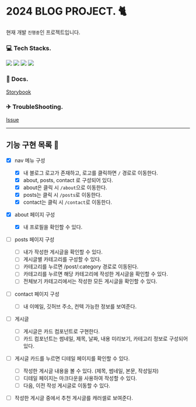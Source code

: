 # 2024 BLOG PROJECT. 🐈

현재 개발 `진행중`인 프로젝트입니다.

### 💻 Tech Stacks.

<img src="https://img.shields.io/badge/VanillaExtract-CCFBF1?style=flat-round&logo=css3&logoColor=4A5E65"/> <img src="https://img.shields.io/badge/TypeScript-3178C6?style=flat-round&logo=TypeScript&logoColor=white"/>
<img src="https://img.shields.io/badge/Next.js-000000?style=flat-round&logo=Next.js&logoColor=white"/> <img src="https://img.shields.io/badge/Storybook-FF4785?style=flat-round&logo=Storybook&logoColor=white"/>

### 📔 Docs.

[Storybook](https://65aa1746f3cde2304b1184b8-btrrypgwot.chromatic.com/?path=/docs/colors--docs)

### ✈ TroubleShooting.

[Issue](https://github.com/DearYuto/Yuto-Blog/issues)

---

## 기능 구현 목록 📄

- [x] nav 메뉴 구성

  - [x] 내 블로그 로고가 존재하고, 로고를 클릭하면 `/` 경로로 이동한다.
  - [x] about, posts, contact 로 구성되어 있다.
  - [x] about은 클릭 시 `/about`으로 이동한다.
  - [x] posts는 클릭 시 `/posts`로 이동한다.
  - [x] contact는 클릭 시 `/contact`로 이동한다.

- [x] about 페이지 구성

  - [x] 내 프로필을 확인할 수 있다.

- [ ] posts 페이지 구성

  - [ ] 내가 작성한 게시글을 확인할 수 있다.
  - [ ] 게시글별 카테고리를 구성할 수 있다.
  - [ ] 카테고리를 누르면 /post/:category 경로로 이동된다.
  - [ ] 카테고리를 누르면 해당 카테고리에 작성한 게시글을 확인할 수 있다.
  - [ ] 전체보기 카테고리에서는 작성한 모든 게시글을 확인할 수 있다.

- [ ] contact 페이지 구성

  - [ ] 내 이메일, 깃허브 주소, 컨텍 가능한 정보를 보여준다.

- [ ] 게시글

  - [ ] 게시글은 카드 컴포넌트로 구현한다.
  - [ ] 카드 컴포넌트는 썸네일, 제목, 날짜, 내용 미리보기, 카테고리 정보로 구성되어 있다.

- [ ] 게시글 카드를 누르면 디테일 페이지를 확인할 수 있다.

  - [ ] 작성한 게시글 내용을 볼 수 있다. (제목, 썸네일, 본문, 작성일자)
  - [ ] 디테일 페이지는 마크다운을 사용하여 작성할 수 있다.
  - [ ] 다음, 이전 작성 게시글로 이동할 수 있다.

- [ ] 작성한 게시글 중에서 추천 게시글를 캐러셀로 보여준다.
